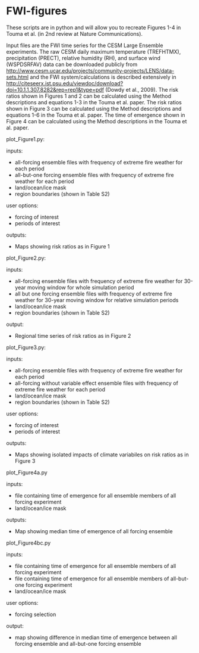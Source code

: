 # FWI-figures
These scripts are in python and will allow you to recreate Figures 1-4 in Touma et al. (in 2nd review at Nature Communications).

Input files are the FWI time series for the CESM Large Ensemble experiments.
The raw CESM daily maximum temperature (TREFHTMX), precipitation (PRECT), relative humidity (RH), and surface wind (WSPDSRFAV) data can be downloaded publicly from http://www.cesm.ucar.edu/projects/community-projects/LENS/data-sets.html and the FWI system/calculations is described extensively in http://citeseerx.ist.psu.edu/viewdoc/download?doi=10.1.1.307.8282&rep=rep1&type=pdf (Dowdy et al., 2009). 
The risk ratios shown in Figures 1 and 2 can be calculated using the Method descriptions and equations 1-3 in the Touma et al. paper.
The risk ratios shown in Figure 3 can be calculated using the Method descriptions and equations 1-6 in the Touma et al. paper.
The time of emergence shown in Figure 4 can be calculated using the Method descriptions in the Touma et al. paper.

plot_Figure1.py:

inputs:
- all-forcing ensemble files with frequency of extreme fire weather for each period
- all-but-one forcing ensemble files with frequency of extreme fire weather for each period
- land/ocean/ice mask
- region boundaries (shown in Table S2)

user options:
  - forcing of interest
  - periods of interest
 
outputs:
  - Maps showing risk ratios as in Figure 1

plot_Figure2.py:

inputs:
- all-forcing ensemble files with frequency of extreme fire weather for 30-year moving window for whole simulation period
- all but one forcing ensemble files with frequency of extreme fire weather for 30-year moving window for relative simulation periods
- land/ocean/ice mask
- region boundaries (shown in Table S2)

output:
- Regional time series of risk ratios as in Figure 2

plot_Figure3.py:

inputs:
- all-forcing ensemble files with frequency of extreme fire weather for each period
- all-forcing without variable effect ensemble files with frequency of extreme fire weather for each period
- land/ocean/ice mask
- region boundaries (shown in Table S2)

user options:
- forcing of interest
- periods of interest

outputs:
- Maps showing isolated impacts of climate variabiles on risk ratios as in Figure 3

plot_Figure4a.py

inputs:
- file containing time of emergence for all ensemble members of all forcing experiment
- land/ocean/ice mask

outputs:
- Map showing median time of emergence of all forcing ensemble

plot_Figure4bc.py

inputs:
- file containing time of emergence for all ensemble members of all forcing experiment
- file containing time of emergence for all ensemble members of all-but-one forcing experiment
- land/ocean/ice mask

user options:
- forcing selection

output:
- map showing difference in median time of emergence between all forcing ensemble and all-but-one forcing ensemble

